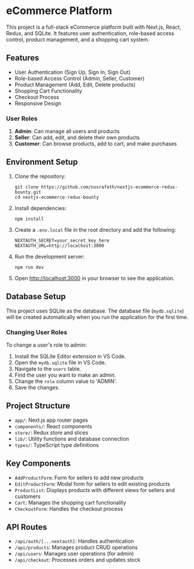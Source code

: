 # eCommerce Platform

This project is a full-stack eCommerce platform built with Next.js, React, Redux, and SQLite. It features user authentication, role-based access control, product management, and a shopping cart system.

## Features

- User Authentication (Sign Up, Sign In, Sign Out)
- Role-based Access Control (Admin, Seller, Customer)
- Product Management (Add, Edit, Delete products)
- Shopping Cart Functionality
- Checkout Process
- Responsive Design

### User Roles

1. **Admin**: Can manage all users and products
2. **Seller**: Can add, edit, and delete their own products
3. **Customer**: Can browse products, add to cart, and make purchases

## Environment Setup

1. Clone the repository:
   ```
   git clone https://github.com/nusrafath/nextjs-ecommerce-redux-bounty.git
   cd nextjs-ecommerce-redux-bounty
   ```

2. Install dependencies:
   ```
   npm install
   ```

3. Create a `.env.local` file in the root directory and add the following:
   ```
   NEXTAUTH_SECRET=your_secret_key_here
   NEXTAUTH_URL=http://localhost:3000
   ```

4. Run the development server:
   ```
   npm run dev
   ```

5. Open [http://localhost:3000](http://localhost:3000) in your browser to see the application.

## Database Setup

This project uses SQLite as the database. The database file (`mydb.sqlite`) will be created automatically when you run the application for the first time.

### Changing User Roles

To change a user's role to admin:

1. Install the SQLite Editor extension in VS Code.
2. Open the `mydb.sqlite` file in VS Code.
3. Navigate to the `users` table.
4. Find the user you want to make an admin.
5. Change the `role` column value to 'ADMIN'.
6. Save the changes.

## Project Structure

- `app/`: Next.js app router pages
- `components/`: React components
- `store/`: Redux store and slices
- `lib/`: Utility functions and database connection
- `types/`: TypeScript type definitions

## Key Components

- `AddProductForm`: Form for sellers to add new products
- `EditProductForm`: Modal form for sellers to edit existing products
- `ProductList`: Displays products with different views for sellers and customers
- `Cart`: Manages the shopping cart functionality
- `CheckoutForm`: Handles the checkout process

## API Routes

- `/api/auth/[...nextauth]`: Handles authentication
- `/api/products`: Manages product CRUD operations
- `/api/users`: Manages user operations (for admin)
- `/api/checkout`: Processes orders and updates stock
